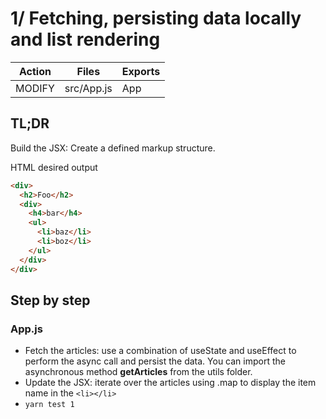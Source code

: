 # 1/ Fetching, persisting data locally and list rendering

| Action | Files      | Exports |
| ------ | ---------- | ------- |
| MODIFY | src/App.js | App     |

## TL;DR

Build the JSX: Create a defined markup structure.

HTML desired output

```html
<div>
  <h2>Foo</h2>
  <div>
    <h4>bar</h4>
    <ul>
      <li>baz</li>
      <li>boz</li>
    </ul>
  </div>
</div>
```

## Step by step

### App.js

- Fetch the articles: use a combination of useState and useEffect to perform the async call and persist the data. You can import the asynchronous method **getArticles** from the utils folder.
- Update the JSX: iterate over the articles using .map to display the item name in the `<li></li>`
- `yarn test 1`

